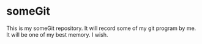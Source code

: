 # someGit
This is my someGit repository.
It will record some of my git program by me.
It will be one of my best memory.
I wish.
